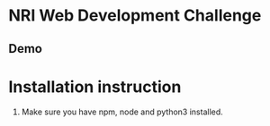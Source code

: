 # NRI Web Development Challenge
## Demo

# Installation instruction
1. Make sure you have npm, node and python3 installed.
